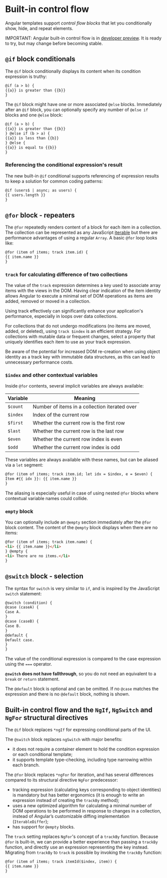 # Built-in control flow

Angular templates support *control flow blocks* that let you conditionally show, hide, and repeat elements.

IMPORTANT: Angular built-in control flow is in [developer preview](reference/releases#developer-preview). It is ready to
try, but may change before becoming stable.

## `@if` block conditionals

The `@if` block conditionally displays its content when its condition expression is truthy:

```html
@if (a > b) {
{{a}} is greater than {{b}}
}
```

The `@if` block might have one or more associated `@else` blocks. Immediately after an `@if` block, you can optionally
specify any number of `@else if` blocks and one `@else` block:

```html
@if (a > b) {
{{a}} is greater than {{b}}
} @else if (b > a) {
{{a}} is less than {{b}}
} @else {
{{a}} is equal to {{b}}
}
```

### Referencing the conditional expression's result

The new built-in `@if` conditional supports referencing of expression results to keep a solution for common coding
patterns:

```html
@if (users$ | async; as users) {
{{ users.length }}
}
```

## `@for` block - repeaters

The `@for` repeatedly renders content of a block for each item in a collection. The collection can be represented as any
JavaScript [iterable](https://developer.mozilla.org/en-US/docs/Web/JavaScript/Reference/Iteration_protocols) but there
are performance advantages of using a regular `Array`. A basic `@for` loop looks like:

```html
@for (item of items; track item.id) {
{{ item.name }}
}
```

### `track` for calculating difference of two collections

The value of the `track` expression determines a key used to associate array items with the views in the DOM. Having
clear indication of the item identity allows Angular to execute a minimal set of DOM operations as items are added,
removed or moved in a collection.

Using track effectively can significantly enhance your application's performance, especially in loops over data
collections.

For collections that do not undergo modifications (no items are moved, added, or deleted), using `track $index` is an
efficient strategy. For collections with mutable data or frequent changes, select a property that uniquely identifies
each item to use as your track expression.

Be aware of the potential for increased DOM re-creation when using object identity as a track key with immutable data
structures, as this can lead to unnecessary performance costs.

### `$index` and other contextual variables

Inside `@for`  contents, several implicit variables are always available:

| Variable | Meaning                                       |
|----------|-----------------------------------------------|
| `$count` | Number of items in a collection iterated over |
| `$index` | Index of the current row                      |
| `$first` | Whether the current row is the first row      |
| `$last`  | Whether the current row is the last row       |
| `$even`  | Whether the current row index is even         |
| `$odd`   | Whether the current row index is odd          |

These variables are always available with these names, but can be aliased via a `let` segment:

```html
@for (item of items; track item.id; let idx = $index, e = $even) {
Item #{{ idx }}: {{ item.name }}
}
```

The aliasing is especially useful in case of using nested `@for` blocks where contextual variable names could collide.

### `empty` block

You can optionally include an `@empty` section immediately after the `@for` block content. The content of the `@empty`
block displays when there are no items:

```html
@for (item of items; track item.name) {
<li> {{ item.name }}</li>
} @empty {
<li> There are no items.</li>
}
```

## `@switch` block - selection

The syntax for `switch` is very similar to `if`, and is inspired by the JavaScript `switch` statement:

```html
@switch (condition) {
@case (caseA) {
Case A.
}
@case (caseB) {
Case B.
}
@default {
Default case.
}
}
```

The value of the conditional expression is compared to the case expression using the `===` operator.

**`@switch` does not have fallthrough**, so you do not need an equivalent to a `break` or `return` statement.

The `@default` block is optional and can be omitted. If no `@case` matches the expression and there is no `@default`
block, nothing is shown.

## Built-in control flow and the `NgIf`, `NgSwitch` and `NgFor` structural directives

The `@if` block replaces `*ngIf` for expressing conditional parts of the UI.

The `@switch` block replaces `ngSwitch` with major benefits:

* it does not require a container element to hold the condition expression or each conditional template;
* it supports template type-checking, including type narrowing within each branch.

The `@for` block replaces `*ngFor` for iteration, and has several differences compared to its structural
directive `NgFor` predecessor:

* tracking expression (calculating keys corresponding to object identities) is mandatory but has better ergonomics (it
  is enough to write an expression instead of creating the `trackBy` method);
* uses a new optimized algorithm for calculating a minimal number of DOM operations to be performed in response to
  changes in a collection, instead of Angular’s customizable diffing implementation (`IterableDiffer`);
* has support for `@empty` blocks.

The `track` setting replaces `NgFor`'s concept of a `trackBy` function. Because `@for` is built-in, we can provide a
better experience than passing a `trackBy` function, and directly use an expression representing the key instead.
Migrating from `trackBy` to `track` is possible by invoking the `trackBy` function:

```html
@for (item of items; track itemId($index, item)) {
{{ item.name }}
}
```
